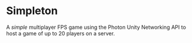 # Simpleton

A *simple* multiplayer FPS game using the Photon Unity Networking API
to host a game of up to 20 players on a server.
